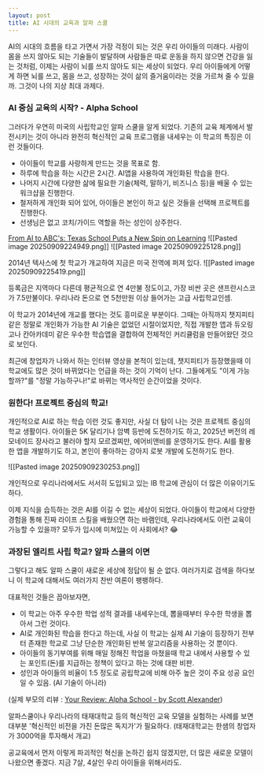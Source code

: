 ```yaml
---
layout: post
title: AI 시대의 교육과 알파 스쿨
---
```

AI의 시대의 흐름을 타고 가면서 가장 걱정이 되는 것은 우리 아이들의 미래다. 사람이 몸을 쓰지 않아도 되는 기술들이 발달하며 사람들은 따로 운동을 하지 않으면 건강을 잃는 것처럼, 이제는 사람이 뇌를 쓰지 않아도 되는 세상이 되었다. 우리 아이들에게 어떻게 하면 뇌를 쓰고, 몸을 쓰고, 성장하는 것이 삶의 즐거움이라는 것을 가르쳐 줄 수 있을까. 그것이 나의 지상 최대 과제다. 

### AI 중심 교육의 시작? - Alpha School

그러다가 우연히 미국의 사립학교인 알파 스쿨을 알게 되었다. 기존의 교육 체계에서 발전시키는 것이 아니라 완전히 혁신적인 교육 프로그램을 내세우는 이 학교의 특징은 이런 것들이다. 

* 아이들이 학교를 사랑하게 만드는 것을 목표로 함. 
* 하루에 학습을 하는 시간은 2시간. AI앱을 사용하여 개인화된 학습을 한다.
* 나머지 시간에 다양한 삶에 필요한 기술(체력, 말하기, 비즈니스 등)을 배울 수 있는 워크샵을 진행한다.
* 철저하게 개인화 되어 있어, 아이들은 본인이 하고 싶은 것들을 선택해 프로젝트를 진행한다. 
* 선생님은 없고 코치/가이드 역할을 하는 성인이 상주한다. 

[From AI to ABC's: Texas School Puts a New Spin on Learning](https://www.youtube.com/watch?v=tmix-IUSAN0)
![[Pasted image 20250909224949.png]]
![[Pasted image 20250909225128.png]]

2014년 텍사스에 첫 학교가 개교하여 지금은 미국 전역에 퍼져 있다. 
![[Pasted image 20250909225419.png]]

등록금은 지역마다 다른데 평균적으로 연 4만불 정도이고, 가장 비싼 곳은 샌프란시스코가 7.5만불이다. 우리나라 돈으로 연 5천만원 이상 들어가는 고급 사립학교인셈. 

이 학교가 2014년에 개교를 했다는 것도 흥미로운 부분이다. 그때는 아직까지 챗지피티 같은 정말로 개인화가 가능한 AI 기술은 없었던 시절이었지만, 직접 개발한 앱과 듀오링고나 칸아카데미 같은 우수한 학습앱을 결합하여 전체적인 커리큘럼을 만들어왔던 것으로 보인다.

최근에 창업자가 나와서 하는 인터뷰 영상을 본적이 있는데, 챗지피티가 등장했을때 이 학교에도 많은 것이 바뀌었다는 언급을 하는 것이 기억이 난다. 그들에게도 "이게 가능할까?"를 "정말 가능하구나!"로 바뀌는 역사적인 순간이었을 것이다.


### 원한다! 프로젝트 중심의 학교!

개인적으로 AI로 하는 학습 이런 것도 좋지만, 사실 더 탐이 나는 것은 프로젝트 중심의 학교 생활이다. 아이들은 5K 달리기나 암벽 등반에 도전하기도 하고, 2025년 버전의 레모네이드 장사라고 불러야 할지 모르겠찌만, 에어비앤비를 운영하기도 한다. AI를 활용한 앱을 개발하기도 하고, 본인이 좋아하는 강아지 로봇 개발에 도전하기도 한다. 

![[Pasted image 20250909230253.png]]

개인적으로 우리나라에서도 서서히 도입되고 있는 IB 학교에 관심이 더 많은 이유이기도 하다. 

이제 지식을 습득하는 것은 AI를 이길 수 없는 세상이 되었다. 아이들이 학교에서 다양한 경험을 통해 진짜 라이프 스킬을 배웠으면 하는 바램인데, 우리나라에서도 이런 교육이 가능할 수 있을까? 모두가 입시에 미쳐있는 이 사회에서? 😂


### 과장된 엘리트 사립 학교? 알파 스쿨의 이면

그렇다고 해도 알파 스쿨이 새로운 세상에 정답이 될 순 없다. 여러가지로 검색을 하다보니 이 학교에 대해서도 여러가지 찬반 여론이 팽팽하다. 

대표적인 것들은 꼽아보자면,

* 이 학교는 아주 우수한 학업 성적 결과를 내세우는데, 뽑을때부터 우수한 학생을 뽑아서 그런 것이다.
* AI로 개인화된 학습을 한다고 하는데, 사실 이 학교는 실제 AI 기술이 등장하기 전부터 존재한 학교로 그냥 단순한 개인화된 반복 알고리즘을 사용하는 것 뿐이다.
* 아이들의 동기부여를 위해 매일 정해진 학업을 마쳤을때 학교 내에서 사용할 수 있는 포인트(돈)를 지급하는 정책이 있다고 하는 것에 대판 비판.
* 성인과 아이들의 비율이 1:5 정도로 공립학교에 비해 아주 높은 것이 주요 성공 요인일 수 있음. (AI 기술이 아니라)

(실제 부모의 리뷰 : [Your Review: Alpha School - by Scott Alexander](https://www.astralcodexten.com/p/your-review-alpha-school))


알파스쿨이나 우리나라의 태재대학교 등의 혁신적인 교육 모델을 실험하는 사례를 보면 대부분 '혁신적인 비전을 가진 돈많은 독지가'가 필요하다. (태재대학교는 한샘의 창업자가 3000억을 투자해서 개교)

공교육에서 먼저 이렇게 파괴적인 혁신을 논하긴 쉽지 않겠지만, 더 많은 새로운 모델이 나왔으면 좋겠다. 지금 7살, 4살인 우리 아이들을 위해서라도. 